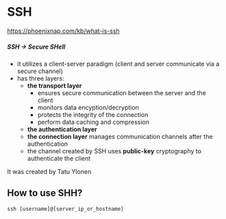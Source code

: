 

# SSH
https://phoenixnap.com/kb/what-is-ssh

##### SSH -> Secure SHell
- it utilizes a client-server paradigm (client and server communicate via a secure channel)
- has three layers:
	- **the transport layer**  
		- ensures secure communication between the server and the client
		- monitors data encyption/decryption
		- protects the integrity of the connection
		- perform data caching and compression
	- **the authentication layer**
	- **the connection layer** manages communication channels after the authentication
	- the channel created by SSH uses **public-key** cryptography to authenticate the client


It was created by Tatu Ylonen



## How to use SHH?
`ssh [username]@[server_ip_or_hostname]`
